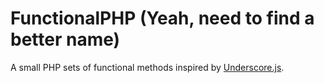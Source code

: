 FunctionalPHP (Yeah, need to find a better name)
================================================

A small PHP sets of functional methods inspired by [Underscore.js][1].

[1]: http://underscorejs.org/